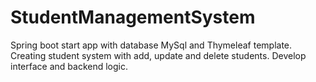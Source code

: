 # StudentManagementSystem
Spring boot start app with database MySql and Thymeleaf template.</br>
Creating student system with add, update and delete students.
Develop interface and backend logic.

